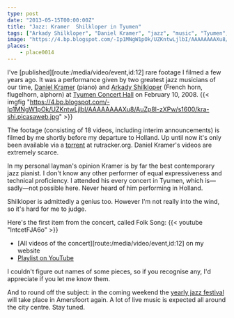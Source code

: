 ```yaml
---
type: post
date: "2013-05-15T00:00:00Z"
title: "Jazz: Kramer  Shilkloper in Tyumen"
tags: ["Arkady Shilkloper", "Daniel Kramer", "jazz", "music", "Tyumen", "video"]
image: "https://4.bp.blogspot.com/-Ip1MNgW1pOk/UZKntwLjlbI/AAAAAAAAXu8/AuZp8l-zXPw/s1600/kra-shi.picasaweb.jpg"
places:
    - place0014
---
```


I've [published][route:/media/video/event,id:12] rare footage I filmed a few years ago. It was a performance given by two greatest jazz musicians of our time, [Daniel Kramer](http://www.kramerdaniel.com/) (piano) and [Arkady Shilkloper](http://www.shilkloper.com/) (French horn, flugelhorn, alphorn) at [Tyumen Concert Hall](http://www.tgf.ru/) on February 10, 2008.
{{< imgfig "https://4.bp.blogspot.com/-Ip1MNgW1pOk/UZKntwLjlbI/AAAAAAAAXu8/AuZp8l-zXPw/s1600/kra-shi.picasaweb.jpg" >}}

<!--more-->

The footage (consisting of 18 videos, including interim announcements) is filmed by me shortly before my departure to Holland. Up until now it's only been available via a [torrent](http://rutracker.org/forum/viewtopic.php?t=1555333) at rutracker.org. Daniel Kramer's videos are extremely scarce.

In my personal layman's opinion Kramer is by far the best contemporary jazz pianist. I don't know any other performer of equal expressiveness and technical proficiency. I attended his every concert in Tyumen, which is—sadly—not possible here. Never heard of him performing in Holland.

Shilkloper is admittedly a genius too. However I'm not really into the wind, so it's hard for me to judge.

Here's the first item from the concert, called Folk Song:
{{< youtube "IntcetFJA6o" >}}

* [All videos of the concert][route:/media/video/event,id:12] on my website
* [Playlist on YouTube](http://www.youtube.com/playlist?list=PLRtML0bqZ1imv9g-F-_MJveYRqarPr3e3)

I couldn't figure out names of some pieces, so if you recognise any, I'd appreciate if you let me know them.

And to round off the subject: in the coming weekend the [yearly jazz festival](http://www.amersfoortjazz.nl/) will take place in Amersfoort again. A lot of live music is expected all around the city centre. Stay tuned.
